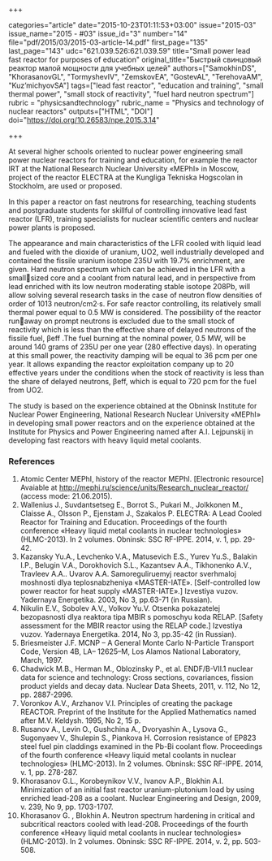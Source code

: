 +++

categories="article"
date="2015-10-23T01:11:53+03:00"
issue="2015-03"
issue_name="2015 - #03"
issue_id="3"
number="14"
file="pdf/2015/03/2015-03-article-14.pdf"
first_page="135"
last_page="143"
udc="621.039.526:621.039.59"
title="Small power lead fast reactor for purposes of education"
original_title="Быстрый свинцовый реактор малой мощности для учебных целей"
authors=["SamokhinDS", "KhorasanovGL", "TormyshevIV", "ZemskovEA", "GostevAL", "TerehovaAM", "Kuz’michyovSA"]
tags=["lead fast reactor", "education and training", "small thermal power", "small stock of reactivity", "fuel hard neutron spectrum"]
rubric = "physicsandtechnology"
rubric_name = "Physics and technology of nuclear reactors"
outputs=["HTML", "DOI"]
doi="https://doi.org/10.26583/npe.2015.3.14"

+++

At several higher schools oriented to nuclear power engineering small power nuclear reactors for training and education, for example the reactor IRT at the National Research Nuclear University «MEPhI» in Moscow, project of the reactor ELECTRA at the Kungliga Tekniska Hogscolan in Stockholm, are used or proposed.

In this paper a reactor on fast neutrons for researching, teaching students and postgraduate students for skillful of controlling innovative lead fast reactor (LFR), training specialists for nuclear scientific centers and nuclear power plants is proposed.

The appearance and main characteristics of the LFR cooled with liquid lead and fueled with the dioxide of uranium, UO2, well industrially developed and contained the fissile uranium isotope 235U with 19.7% enrichment, are given. Hard neutron spectrum which can be achieved in the LFR with a smallsized core and a coolant from natural lead, and in perspective from lead enriched with its low neutron moderating stable isotope 208Pb, will allow solving several research tasks in the case of neutron flow densities of order of 1013 neutron/cm2·s. For safe reactor controlling, its relatively small thermal power equal to 0.5 MW is considered. The possibility of the reactor runaway on prompt neutrons is excluded due to the small stock of reactivity which is less than the effective share of delayed neutrons of the fissile fuel, βeff .The fuel burning at the nominal power, 0.5 MW, will be around 140 grams of 235U per one year (280 effective days). In operating at this small power, the reactivity damping will be equal to 36 pcm per one year. It allows expanding the reactor exploitation company up to 20 effective years under the conditions when the stock of reactivity is less than the share of delayed neutrons, βeff, which is equal to 720 pcm for the fuel from UO2.

The study is based on the experience obtained at the Obninsk Institute for Nuclear Power Engineering, National Research Nuclear University «MEPhI» in developing small power reactors and on the experience obtained at the Institute for Physics and Power Engineering named after A.I. Lejpunskij in developing fast reactors with heavy liquid metal coolants.

### References

1. Atomic Center MEPhI, history of the reactor MEPhI. [Electronic resource] Avaiable at http://mephi.ru/science/units/Research_nuclear_reactor/ (access mode: 21.06.2015).
2. Wallenius J., Suvdantsetseg E., Borrot S., Pukari M., Jolkkonen M., Claisse A., Olsson P., Ejenstam J., Szakalos P. ELECTRA: A Lead Cooled Reactor for Training and Education. Proceedings of the fourth conference «Heavy liquid metal coolants in nuclear technologies» (HLMC-2013). In 2 volumes. Obninsk: SSC RF-IPPE. 2014, v. 1, pp. 29-42.
3. Kazansky Yu.A., Levchenko V.A., Matusevich E.S., Yurev Yu.S., Balakin I.P., Belugin V.A., Dorokhovich S.L., Kazantsev A.A., Tikhonenko A.V., Travleev A.A.. Uvarov A.A. Samoreguliruemyj reactor sverhmaloj moshnosti dlya teplosnabzheniya «MASTER-IATE». [Self-controlled low power reactor for heat supply «MASTER-IATE».] Izvestiya vuzov. Yadernaya Energetika. 2003, No 3, pp.63-71 (in Russian).
4. Nikulin E.V., Sobolev A.V., Volkov Yu.V. Otsenka pokazatelej bezopasnosti dlya reaktora tipa MBIR s pomoschyu koda RELAP. [Safety assessment for the MBIR reactor using the RELAP code.] Izvestiya vuzov. Yadernaya Energetika. 2014, No 3, pp.35-42 (in Russian).
5. Briesmeister J.F. MCNP – A General Monte Carlo N-Particle Transport Code, Version 4B, LA– 12625–M, Los Alamos National Laboratory, March, 1997.
6. Chadwick M.B., Herman M., Oblozinsky P., et al. ENDF/B-VII.1 nuclear data for science and technology: Cross sections, covariances, fission product yields and decay data. Nuclear Data Sheets, 2011, v. 112, No 12, pp. 2887-2996.
7. Voronkov A.V., Arzhanov V.I. Principles of creating the package REACTOR. Preprint of the Institute for the Applied Mathematics named after M.V. Keldysh. 1995, No 2, 15 p.
8. Rusanov A., Levin O., Gushchina A., Dvoryashin A., Lysova G., Sugonyaev V., Shulepin S., Piankova H. Corrosion resistance of EP823 steel fuel pin claddings examined in the Pb-Bi coolant flow. Proceedings of the fourth conference «Heavy liquid metal coolants in nuclear technologies» (HLMC-2013). In 2 volumes. Obninsk: SSC RF-IPPE. 2014, v. 1, pp. 278-287.
9. Khorasanov G.L., Korobeynikov V.V., Ivanov A.P., Blokhin A.I. Minimization of an initial fast reactor uranium-plutonium load by using enriched lead-208 as a coolant. Nuclear Engineering and Design, 2009, v. 239, No 9, pp. 1703-1707.
10. Khorasanov G. , Blokhin A. Neutron spectrum hardening in critical and subcritical reactors cooled with lead-208. Proceedings of the fourth conference «Heavy liquid metal coolants in nuclear technologies» (HLMC-2013). In 2 volumes. Obninsk: SSC RF-IPPE. 2014, v. 2, pp. 503-508.
